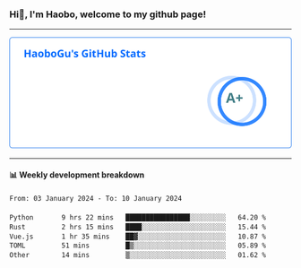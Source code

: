 <!--<h2 align="center"> Hi👋, I'm Haobo, welcome to my github page! </h2>-->
### Hi👋, I'm Haobo, welcome to my github page!
-------

<img href="https://github.com/HaoboGu" src="assets/stats.svg" alt="github stats" /> 

-------

#### 📊 **Weekly development breakdown**
<!--START_SECTION:waka-->

```txt
From: 03 January 2024 - To: 10 January 2024

Python       9 hrs 22 mins   ████████████████░░░░░░░░░   64.20 %
Rust         2 hrs 15 mins   ████░░░░░░░░░░░░░░░░░░░░░   15.44 %
Vue.js       1 hr 35 mins    ██▓░░░░░░░░░░░░░░░░░░░░░░   10.87 %
TOML         51 mins         █▒░░░░░░░░░░░░░░░░░░░░░░░   05.89 %
Other        14 mins         ▒░░░░░░░░░░░░░░░░░░░░░░░░   01.62 %
```

<!--END_SECTION:waka-->
<!--
backup url: https://github-readme-status-dusky-ten.vercel.app/api?username=HaoboGu&count_private=true&show_icons=true&theme=transparent&border_color=2f80ed
-->
<!--
**HaoboGu/HaoboGu** is a ✨ _special_ ✨ repository because its `README.md` (this file) appears on your GitHub profile.

Here are some ideas to get you started:

- 🔭 I’m currently working on AI-assisted programming tools
- 🌱 I’m currently learning ...
- 👯 I’m looking to collaborate on ...
- 🤔 I’m looking for help with ...
- 💬 Ask me about ...
- 📫 How to reach me: ...
- 😄 Pronouns: ...
- ⚡ Fun fact: ...
-->
